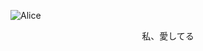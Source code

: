 
![Alice](https://cdn.jsdelivr.net/gh/Alice-Yuan/Alice-Yuan@master/img/%E3%81%A1%E3%81%9F-Alice.jpg)

<p align="center">私、愛してる</p>
